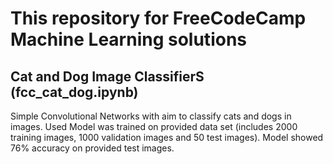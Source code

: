 # This repository for FreeCodeCamp Machine Learning solutions

## Cat and Dog Image ClassifierS (fcc_cat_dog.ipynb)
Simple Convolutional Networks with aim to classify cats and dogs in images. Used 
Model was trained on provided data set (includes 2000 training images, 1000 validation images and 50 test images). Model showed 76% accuracy on provided test images.
